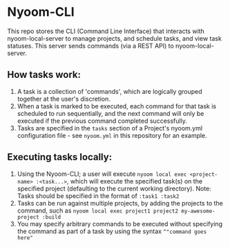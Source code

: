 # Nyoom-CLI
This repo stores the CLI (Command Line Interface) that interacts with nyoom-local-server to manage projects, and schedule tasks, and view task statuses.
This server sends commands (via a REST API) to nyoom-local-server.


## How tasks work:
1. A task is a collection of 'commands', which are logically grouped together at the user's discretion.
2. When a task is marked to be executed, each command for that task is scheduled to run sequentially, and the next command will only be executed if the previous command completed successfully.
3. Tasks are specified in the `tasks` section of a Project's nyoom.yml configuration file - see `nyoom.yml` in this repository for an example.


## Executing tasks locally:
1. Using the Nyoom-CLI; a user will execute `nyoom local exec <project-name> :<task...>`, which will execute the specified task(s) on the specified project (defaulting to the current working directory).
	Note: Tasks should be specified in the format of `:task1 :task2`
2. Tasks can be run against multiple projects, by adding the projects to the command, such as `nyoom local exec project1 project2 my-awesome-project :build`
3. You may specify arbitrary commands to be executed without specifying the command as part of a task by using the syntax `^"command goes here"`
